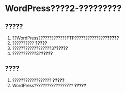 # WordPress????2-?????????

## ?????
1. ??WordPress?????????????FTP???????????????**?????**
2. ?????????? **?????**
3. ??????????????????3?**?????**
4. ???????????3?**?????**

## ????
1. ?????????????????? **?????**
2. WordPress?????????????????? **?????**
